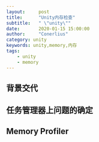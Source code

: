 ```yaml
---
layout:     post
title:      "Unity内存检查"
subtitle:   " \"unity\""
date:       2020-01-15 15:00:00
author:     "Conerlius"
category: unity
keywords: unity,memory,内存
tags:
    - unity
    - memory
---
```


## 背景交代

## 任务管理器上问题的确定

## Memory Profiler
